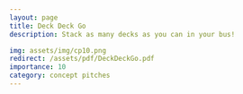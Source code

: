 ```yaml
---
layout: page
title: Deck Deck Go
description: Stack as many decks as you can in your bus!

img: assets/img/cp10.png
redirect: /assets/pdf/DeckDeckGo.pdf
importance: 10
category: concept pitches
---
```


